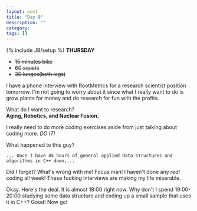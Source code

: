 ```yaml
---
layout: post
title: "Day 9"
description: ""
category:
tags: []
---
```

{% include JB/setup %}
**THURSDAY**  

- ~~15 minutes bike~~
- ~~60 squats~~
- ~~30 lunges(both legs)~~

I have a phone interview with RootMetrics for a research scientist position tomorrow. I'm not going to worry about it since what I really want to do is grow plants for money and do research for fun with the profits.

What do I want to research?  
**Aging, Robotics, and Nuclear Fusion.**  

I really need to do more coding exercises aside from just talking about coding more. *DO IT!*  

What happened to this guy?  
```
... Once I have 45 hours of general applied data structures and algorithms in C++ down,...  
```

Did I forget? What's wrong with me! Focus man! I haven't done any *real* coding all week! These fucking interviews are making my life miserable.

Okay. Here's the deal. It is almost 18:00 right now. Why don't I spend 19:00-20:00 studying some data structure and coding up a small sample that uses it in C++? Good! Now go!  
